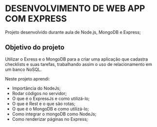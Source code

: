 # DESENVOLVIMENTO DE WEB APP COM EXPRESS

Projeto desenvolvido durante aula de Node.js, MongoDB e Express;

## Objetivo do projeto

Utilizar o Exress e o MongoDB para a criar uma aplicação que cadastra checklists e suas tarefas, trabalhando assim o uso de relacionamento em um banco NoSQL.

Neste projeto aprendi:

- Importãncia do NodeJs;
- Rodar códigos no servidor;
- O que é o ExpressJs e como utilizá-lo;
- O que é Rest e o que são rotas;
- O que é o MongoDB e como utilizá-lo;
- Como integrar o mongoDB como NodeJs;
- Como renderizar páginas no Express;